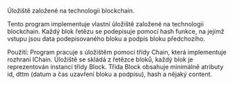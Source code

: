 Úložiště založené na technologii blockchain.

  Tento program implementuje vlastní úložiště založené na technologii blockchain. Každý blok řetězu se podepisuje pomocí hash funkce, na jejímž vstupu jsou data podepisovaného bloku a podpis bloku předchozího.

Použití:
  Program pracuje s úložištěm pomocí třídy Chain, která implementuje rozhraní IChain. Úložiště se skládá z řetězce bloků, každý blok je reprezentován instancí třídy Block. Třída Block obsahuje minimálně atributy id, dttm (datum a čas uzavření bloku a podpisu), hash a nějaký content.
